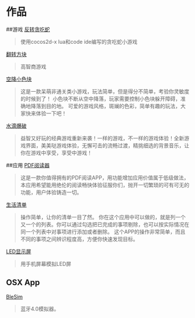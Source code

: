 # 作品

##游戏
[反转贪吃蛇](./反转贪吃蛇.md)
> 使用cocos2d-x lua和code ide编写的贪吃蛇小游戏


[翻转方块](翻转方块.md)
> 高智商游戏

[空降小色块](空降小色块.md)
>这是一款呆萌非通关类小游戏，玩法简单，但是得分不简单，考验你灵敏度的时候到了！
小色块不断从空中降落，玩家需要控制小色块躲开障碍，准确地降落到目的地。
可爱的游戏风格，斑斓的色彩，简单有趣的玩法，大家快来体验一下吧！

[水滴爆破](水滴爆破.md)
>益智又好玩的经典游戏重新来袭！一样的游戏，不一样的游戏体验！全新游戏界面，美美哒游戏体验，无懈可击的流畅过渡，精挑细选的背景音乐，让你在游戏中享受，享受中游戏！

##应用
[PDF阅读器](PDF阅读器.md)
>这是一款你值得拥有的PDF阅读APP，用功能增加应用价值属于低级做法，本应用希望能用绝伦的阅读畅快体验征服你们，抛开一切繁琐的可有可无的功能，用户体验铸造一切。

[生活清单](生活清单.md)
>操作简单，让你的清单一目了然。
你在这个应用中可以做的，就是列一个又一个的列表。你可以通过勾选把已完成的事项剔除，也可以按实际情况在同一个列表中对事项进行添加或者删除。
这个APP的操作非常简单，而且不同的事项之间辨识程度高，方便你快速发现目标。

[LED显示屏](LED显示屏.md)
>用手机屏幕模拟LED屏

## OSX App
[BleSim](BleSim.md)
> 蓝牙4.0模拟器。
